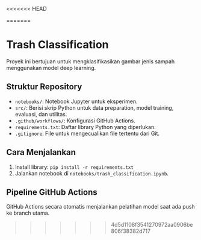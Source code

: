 <<<<<<< HEAD
 
=======
# Trash Classification

Proyek ini bertujuan untuk mengklasifikasikan gambar jenis sampah menggunakan model deep learning.

## Struktur Repository
- `notebooks/`: Notebook Jupyter untuk eksperimen.
- `src/`: Berisi skrip Python untuk data preparation, model training, evaluasi, dan utilitas.
- `.github/workflows/`: Konfigurasi GitHub Actions.
- `requirements.txt`: Daftar library Python yang diperlukan.
- `.gitignore`: File untuk mengecualikan file tertentu dari Git.

## Cara Menjalankan
1. Install library: `pip install -r requirements.txt`
2. Jalankan notebook di `notebooks/trash_classification.ipynb`.

## Pipeline GitHub Actions
GitHub Actions secara otomatis menjalankan pelatihan model saat ada push ke branch utama.
>>>>>>> 4d5d1108f3541270972aa0906be806f38382d717
